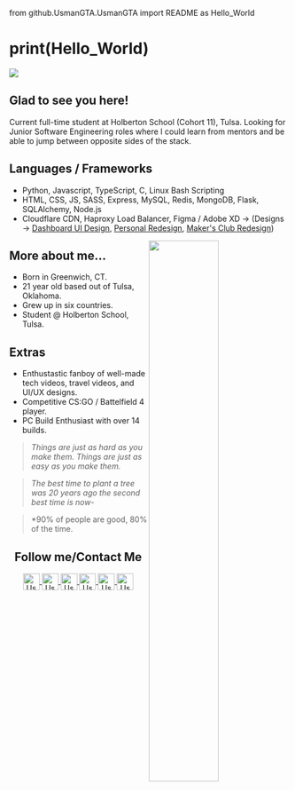 from github.UsmanGTA.UsmanGTA import README as Hello_World

# print(Hello_World)
![](https://www.geeksultd.com/wp-content/uploads/2020/08/118014278_2904057629706075_8654455818989398520_o-1.jpg)
## Glad to see you here!
Current full-time student at Holberton School (Cohort 11), Tulsa. Looking for Junior Software Engineering roles where I could learn from mentors and be able to jump between opposite sides of the stack.

## Languages / Frameworks
- Python, Javascript, TypeScript, C, Linux Bash Scripting
- HTML, CSS, JS, SASS, Express, MySQL, Redis, MongoDB, Flask, SQLAlchemy, Node.js
- Cloudflare CDN, Haproxy Load Balancer, Figma / Adobe XD -> (Designs -> [Dashboard UI Design](https://www.figma.com/file/oG53FkMBZO9S1WjiScCffK/Puddle-Dashboard), [Personal Redesign](https://www.figma.com/file/CmR3u78JjIDTGP7FUF8i7G/UsmanJabbar.com-Redesign), [Maker's Club Redesign](https://www.figma.com/file/WDuomCINyrcNOe3l7hG2D4/Makers-Club-Redesign))

<img align="right" width="50%" src="https://www.geeksultd.com/wp-content/uploads/2020/10/118949657_2970181146427056_6155015089167344176_o.jpg">

## More about me...
- Born in Greenwich, CT.
- 21 year old based out of Tulsa, Oklahoma.
- Grew up in six countries.
- Student @ Holberton School, Tulsa.

## Extras
- Enthustastic fanboy of well-made tech videos, travel videos, and UI/UX designs.
- Competitive CS:GO / Battelfield 4 player.
- PC Build Enthusiast with over 14 builds.

> *Things are just as hard as you make them. Things are just as easy as you make them.*

> *The best time to plant a tree was 20 years ago the second best time is now*-

> *90% of people are good, 80% of the time.

<h2 align="center">Follow me/Contact Me</h2>
<p align="center">
	<a href="https://github.com/UsmanGTA">
		<img align="center" alt="Usman's Github" width="30px" src="https://cdn.jsdelivr.net/npm/simple-icons@v3/icons/github.svg" />
	</a>
	<a href="https://www.facebook.com/UsmanAJabbarShaikh">
		<img align="center" alt="Usman's Facebook" width="30px" src="https://cdn.jsdelivr.net/npm/simple-icons@v3/icons/facebook.svg" />
	</a>
	<a href="https://www.instagram.com/usmangta/">
		<img align="center" alt="Usman's Instagram" width="30px" src="https://cdn.jsdelivr.net/npm/simple-icons@v3/icons/instagram.svg" />
	</a>
	<a href="https://www.youtube.com/UsmanGTA">
		<img align="center" alt="Usman's YouTube" width="30px" src="https://cdn.jsdelivr.net/npm/simple-icons@3.4.0/icons/youtube.svg" />
	</a>
	<a href="https://www.linkedin.com/in/usman-abdul-jabbar/">
		<img align="center" alt="Usman's Linkedin" width="30px" src="https://cdn.jsdelivr.net/npm/simple-icons@v3/icons/linkedin.svg" />
	</a>
	<a href="mailto:usman@geeksultd.com?Subject=Hello%20Usman">
		<img align="center" alt="Usman's Email" width="30px" src="https://cdn.jsdelivr.net/npm/simple-icons@3.4.0/icons/gmail.svg" />
	</a>
</p>
